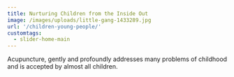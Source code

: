 ```yaml
---
title: Nurturing Children from the Inside Out
image: /images/uploads/little-gang-1433289.jpg
url: '/children-young-people/'
customtags:
  - slider-home-main
---
```

Acupuncture, gently and profoundly addresses many problems of childhood and is accepted by almost all children.
